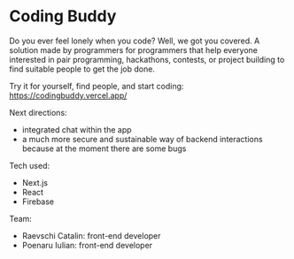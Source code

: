 # Coding Buddy

Do you ever feel lonely when you code? Well, we got you covered. A solution made by programmers for programmers that help everyone interested in pair programming, hackathons, contests, or project building to find suitable people to get the job done. 

Try it for yourself, find people, and start coding: https://codingbuddy.vercel.app/

Next directions:

- integrated chat within the app
- a much more secure and sustainable way of backend interactions because at the moment there are some bugs

Tech used:

- Next.js
- React
- Firebase

Team:

- Raevschi Catalin: front-end developer
- Poenaru Iulian: front-end developer
